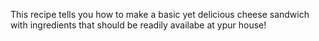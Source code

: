 This recipe tells you how to make a basic yet delicious cheese sandwich with ingredients that should be readily availabe at ypur house! 